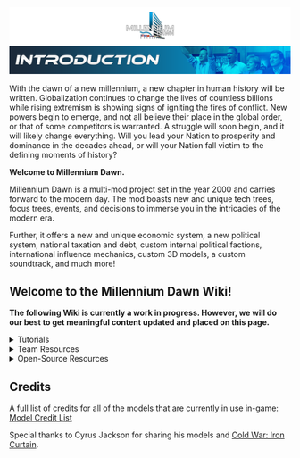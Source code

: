 ![New2](uploads/ee7953c436da05d99872fc0a0d118a1c/New2.png) ![Introduction](uploads/69b932df940f201386d65050a5cd3083/Introduction.png)

With the dawn of a new millennium, a new chapter in human history will be written. Globalization continues to change the lives of countless billions while rising extremism is showing signs of igniting the fires of conflict. New powers begin to emerge, and not all believe their place in the global order, or that of some competitors is warranted. A struggle will soon begin, and it will likely change everything. Will you lead your Nation to prosperity and dominance in the decades ahead, or will your Nation fall victim to the defining moments of history?

**Welcome to Millennium Dawn.**

Millennium Dawn is a multi-mod project set in the year 2000 and carries forward to the modern day. The mod boasts new and unique tech trees, focus trees, events, and decisions to immerse you in the intricacies of the modern era.

Further, it offers a new and unique economic system, a new political system, national taxation and debt, custom internal political factions, international influence mechanics, custom 3D models, a custom soundtrack, and much more!

## Welcome to the Millennium Dawn Wiki!

**The following Wiki is currently a work in progress. However, we will do our best to get meaningful content updated and placed on this page.**

<details>
<summary>Tutorials</summary>

- [Economy Tutorial](https://gitlab.com/Millennium_Dawn/Millennium_Dawn/-/wikis/User-Tutorials/Economy-Tutorial)
- [European Union Tutorial](/TUTORIAL-EUROPEAN-UNION-%E2%80%93-VERSION-1.5.0)
- [Millennium Dawn Tutorials](https://www.youtube.com/watch?v=9G6lYnP0knI&list=PL36TqZI0G592x3sYphwPHuMvobA6si543)
- [List of Playable Countries](https://gitlab.com/Millennium_Dawn/Millennium_Dawn/-/wikis/List-of-Countries)

</details>

<details>
<summary>Team Resources</summary>

- [Knowledge Based Resources](/knowledge-based-resources)
- [MD Code Resource](/Home/MD-Code-Resource)
- [How to get setup with Gitlab & Github](https://docs.google.com/document/d/1V8DLowqEOSmlgazlHeC-hLZzLki5e6cWhQO_ZK6HVYs/edit?usp=sharing)
- [Politics list](https://docs.google.com/spreadsheets/d/1nv8FgVKC5xVwZyKaFjXsqF37P8LyKU8UvzxFkZnnT_o/edit?usp=sharing)
- [Help! I get an "Authentication failed" error when trying to clone the repo!](https://gitlab.com/Millennium_Dawn/Millennium_Dawn/-/wikis/guides/authentication-failed-cloning-repo)
- [Bird's Basic Variable Explanation](https://gitlab.com/Millennium_Dawn/Millennium_Dawn/-/wikis/Basic-Variable-Guide)

</details>

<details>
<summary>Open-Source Resources</summary>

- [Croc's focus tree tool](https://gitlab.com/Millennium_Dawn/Millennium_Dawn/-/wikis/Croc%27s-focus-tree-tool)
- [Croc's localization tool](https://gitlab.com/Millennium_Dawn/Millennium_Dawn/-/wikis/Crocs-Localisation-tool)

</details>

## **Credits**

A full list of credits for all of the models that are currently in use in-game: [Model Credit List](https://docs.google.com/spreadsheets/d/1ogWBBn-qooyQnjh-Tztnb2GDYhjCbAOtq_hpgwWDp58/edit#gid=0)

Special thanks to Cyrus Jackson for sharing his models and [Cold War: Iron Curtain](https://steamcommunity.com/sharedfiles/filedetails/?id=1458561226).

